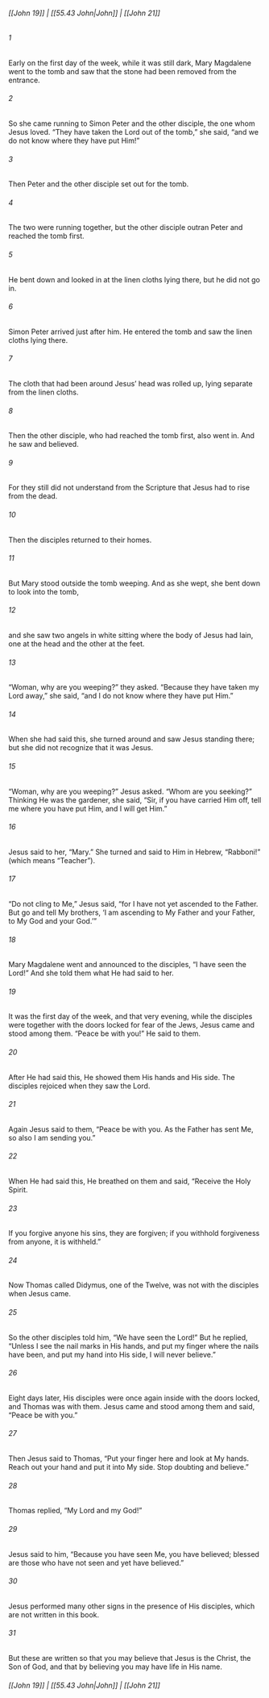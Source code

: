 
###### [[John 19]] | [[55.43 John|John]] | [[John 21]]

###### 1
Early on the first day of the week, while it was still dark, Mary Magdalene went to the tomb and saw that the stone had been removed from the entrance.
###### 2
So she came running to Simon Peter and the other disciple, the one whom Jesus loved. “They have taken the Lord out of the tomb,” she said, “and we do not know where they have put Him!”
###### 3
Then Peter and the other disciple set out for the tomb.
###### 4
The two were running together, but the other disciple outran Peter and reached the tomb first.
###### 5
He bent down and looked in at the linen cloths lying there, but he did not go in.
###### 6
Simon Peter arrived just after him. He entered the tomb and saw the linen cloths lying there.
###### 7
The cloth that had been around Jesus’ head was rolled up, lying separate from the linen cloths.
###### 8
Then the other disciple, who had reached the tomb first, also went in. And he saw and believed.
###### 9
For they still did not understand from the Scripture that Jesus had to rise from the dead.
###### 10
Then the disciples returned to their homes.
###### 11
But Mary stood outside the tomb weeping. And as she wept, she bent down to look into the tomb,
###### 12
and she saw two angels in white sitting where the body of Jesus had lain, one at the head and the other at the feet.
###### 13
“Woman, why are you weeping?” they asked. “Because they have taken my Lord away,” she said, “and I do not know where they have put Him.”
###### 14
When she had said this, she turned around and saw Jesus standing there; but she did not recognize that it was Jesus.
###### 15
“Woman, why are you weeping?” Jesus asked. “Whom are you seeking?” Thinking He was the gardener, she said, “Sir, if you have carried Him off, tell me where you have put Him, and I will get Him.”
###### 16
Jesus said to her, “Mary.” She turned and said to Him in Hebrew, “Rabboni!” (which means “Teacher”).
###### 17
“Do not cling to Me,” Jesus said, “for I have not yet ascended to the Father. But go and tell My brothers, ‘I am ascending to My Father and your Father, to My God and your God.’”
###### 18
Mary Magdalene went and announced to the disciples, “I have seen the Lord!” And she told them what He had said to her.
###### 19
It was the first day of the week, and that very evening, while the disciples were together with the doors locked for fear of the Jews, Jesus came and stood among them. “Peace be with you!” He said to them.
###### 20
After He had said this, He showed them His hands and His side. The disciples rejoiced when they saw the Lord.
###### 21
Again Jesus said to them, “Peace be with you. As the Father has sent Me, so also I am sending you.”
###### 22
When He had said this, He breathed on them and said, “Receive the Holy Spirit.
###### 23
If you forgive anyone his sins, they are forgiven; if you withhold forgiveness from anyone, it is withheld.”
###### 24
Now Thomas called Didymus, one of the Twelve, was not with the disciples when Jesus came.
###### 25
So the other disciples told him, “We have seen the Lord!” But he replied, “Unless I see the nail marks in His hands, and put my finger where the nails have been, and put my hand into His side, I will never believe.”
###### 26
Eight days later, His disciples were once again inside with the doors locked, and Thomas was with them. Jesus came and stood among them and said, “Peace be with you.”
###### 27
Then Jesus said to Thomas, “Put your finger here and look at My hands. Reach out your hand and put it into My side. Stop doubting and believe.”
###### 28
Thomas replied, “My Lord and my God!”
###### 29
Jesus said to him, “Because you have seen Me, you have believed; blessed are those who have not seen and yet have believed.”
###### 30
Jesus performed many other signs in the presence of His disciples, which are not written in this book.
###### 31
But these are written so that you may believe that Jesus is the Christ, the Son of God, and that by believing you may have life in His name.

###### [[John 19]] | [[55.43 John|John]] | [[John 21]]
